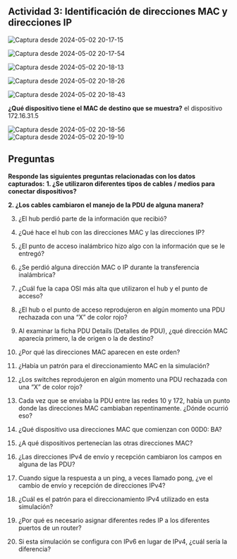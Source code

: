 ## Actividad 3: Identificación de direcciones MAC y direcciones IP ##

![Captura desde 2024-05-02 20-17-15](https://github.com/noemiAC/CDR/assets/168385917/e409c002-df66-4af2-886b-705a72d52414)

![Captura desde 2024-05-02 20-17-54](https://github.com/noemiAC/CDR/assets/168385917/e407c70b-7743-4f57-a9d7-9700e092a459)

![Captura desde 2024-05-02 20-18-13](https://github.com/noemiAC/CDR/assets/168385917/14445150-657a-438a-bcba-a8f5b464787c)

![Captura desde 2024-05-02 20-18-26](https://github.com/noemiAC/CDR/assets/168385917/bf39afa3-1c93-4128-bf02-94a99cbedd8a)

![Captura desde 2024-05-02 20-18-43](https://github.com/noemiAC/CDR/assets/168385917/f001495a-0b96-479d-a8b6-06d30f3eb823)

**¿Qué dispositivo tiene el MAC de destino que se muestra?**
el dispositivo 172.16.31.5

![Captura desde 2024-05-02 20-18-56](https://github.com/noemiAC/CDR/assets/168385917/18693eca-72b6-401f-8126-992a52dfd76f)
![Captura desde 2024-05-02 20-19-10](https://github.com/noemiAC/CDR/assets/168385917/e3026dfb-87eb-4a31-bb14-de5cf6663977)




## Preguntas

**Responde las siguientes preguntas relacionadas con los datos capturados:**
**1. ¿Se utilizaron diferentes tipos de cables / medios para conectar dispositivos?**

**2. ¿Los cables cambiaron el manejo de la PDU de alguna manera?**

3. ¿El hub perdió parte de la información que recibió?

4. ¿Qué hace el hub con las direcciones MAC y las direcciones IP?

6. ¿El punto de acceso inalámbrico hizo algo con la información que se le entregó?

8. ¿Se perdió alguna dirección MAC o IP durante la transferencia inalámbrica?

9. ¿Cuál fue la capa OSI más alta que utilizaron el hub y el punto de acceso?

10. ¿El hub o el punto de acceso reprodujeron en algún momento una PDU rechazada con una “X”
de color rojo?

11. Al examinar la ficha PDU Details (Detalles de PDU), ¿qué dirección MAC aparecía primero, la
de origen o la de destino?

12. ¿Por qué las direcciones MAC aparecen en este orden?

13. ¿Había un patrón para el direccionamiento MAC en la simulación?

12. ¿Los switches reprodujeron en algún momento una PDU rechazada con una “X” de color rojo?

13. Cada vez que se enviaba la PDU entre las redes 10 y 172, había un punto donde las direcciones
MAC cambiaban repentinamente. ¿Dónde ocurrió eso?

14. ¿Qué dispositivo usa direcciones MAC que comienzan con 00D0: BA?

15. ¿A qué dispositivos pertenecían las otras direcciones MAC?

16. ¿Las direcciones IPv4 de envío y recepción cambiaron los campos en alguna de las PDU?

17. Cuando sigue la respuesta a un ping, a veces llamado pong, ¿ve el cambio de envío y recepción
de direcciones IPv4?

18. ¿Cuál es el patrón para el direccionamiento IPv4 utilizado en esta simulación?

19. ¿Por qué es necesario asignar diferentes redes IP a los diferentes puertos de un router?

20. Si esta simulación se configura con IPv6 en lugar de IPv4, ¿cuál sería la diferencia?







